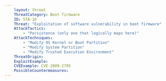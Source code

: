 ```yaml
---
    layout: threat
    ThreatCategory: Boot firmware
    ID: STA-16
    Threat: "Exploitation of software vulnerability in boot firmware"
    AttackTactics:
        - "Persistence (only one that logically maps here)"
    AttackTechniques:
        - "Modify OS Kernel or Boot Partition"
        - "Modify System Partition"
        - "Modify Trusted Execution Environment"
    ThreatOrigin:
    ExploitExample:
    CVEExample: CVE-2009-2795
    PossibleCountermeasures:
---
```


